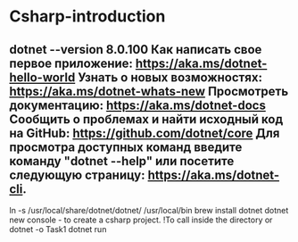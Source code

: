 # Csharp-introduction
dotnet --version
8.0.100
Как написать свое первое приложение: https://aka.ms/dotnet-hello-world
Узнать о новых возможностях: https://aka.ms/dotnet-whats-new
Просмотреть документацию: https://aka.ms/dotnet-docs
Сообщить о проблемах и найти исходный код на GitHub: https://github.com/dotnet/core
Для просмотра доступных команд введите команду "dotnet --help" или посетите следующую страницу: https://aka.ms/dotnet-cli.
--------------------------------------------------------------------------------------
ln -s /usr/local/share/dotnet/dotnet/ /usr/local/bin
brew install dotnet
dotnet new console - to create a csharp project. !To call inside the directory
or
dotnet -o Task1
dotnet run

